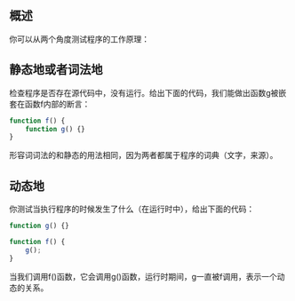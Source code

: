 ## 概述

你可以从两个角度测试程序的工作原理：

## 静态地或者词法地

检查程序是否存在源代码中，没有运行。给出下面的代码，我们能做出函数g被嵌套在函数f内部的断言：

``` javascript
function f() {
    function g() {}
}
```

形容词词法的和静态的用法相同，因为两者都属于程序的词典（文字，来源）。

## 动态地

你测试当执行程序的时候发生了什么（在运行时中），给出下面的代码：

``` javascript
function g() {}

function f() {
    g();
}
```

当我们调用f()函数，它会调用g()函数，运行时期间，g一直被f调用，表示一个动态的关系。

